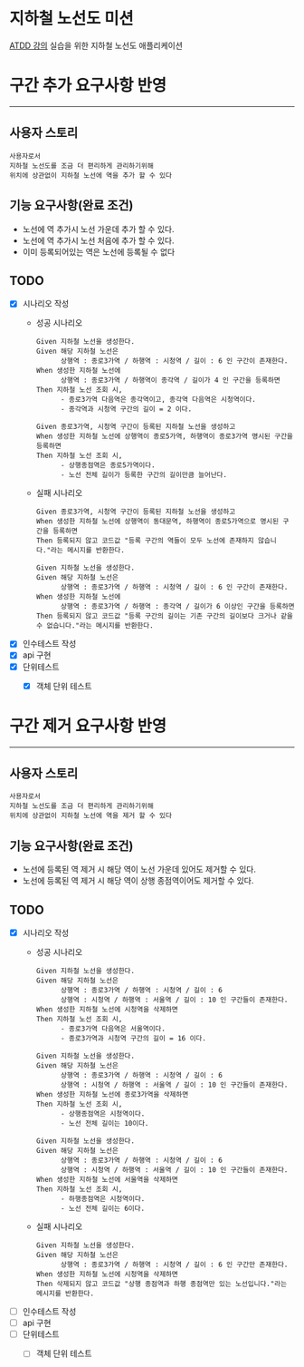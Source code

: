 # 지하철 노선도 미션
[ATDD 강의](https://edu.nextstep.camp/c/R89PYi5H) 실습을 위한 지하철 노선도 애플리케이션

# 구간 추가 요구사항 반영
***
## 사용자 스토리
````
사용자로서
지하철 노선도를 조금 더 편리하게 관리하기위해
위치에 상관없이 지하철 노선에 역을 추가 할 수 있다
````
## 기능 요구사항(완료 조건)
- 노선에 역 추가시 노선 가운데 추가 할 수 있다. 
- 노선에 역 추가시 노선 처음에 추가 할 수 있다.
- 이미 등록되어있는 역은 노선에 등록될 수 없다

## TODO
- [x] 시나리오 작성
  - 성공 시나리오
    ````
    Given 지하철 노선을 생성한다.
    Given 해당 지하철 노선은
          상행역 : 종로3가역 / 하행역 : 시청역 / 길이 : 6 인 구간이 존재한다.
    When 생성한 지하철 노선에 
          상행역 : 종로3가역 / 하행역이 종각역 / 길이가 4 인 구간을 등록하면
    Then 지하철 노선 조회 시,
          - 종로3가역 다음역은 종각역이고, 종각역 다음역은 시청역이다.
          - 종각역과 시청역 구간의 길이 = 2 이다.
    ````

    ````
    Given 종로3가역, 시청역 구간이 등록된 지하철 노선을 생성하고
    When 생성한 지하철 노선에 상행역이 종로5가역, 하행역이 종로3가역 명시된 구간을 등록하면
    Then 지하철 노선 조회 시,
          - 상행종점역은 종로5가역이다.
          - 노선 전체 길이가 등록한 구간의 길이만큼 늘어난다.
    ````
  - 실패 시나리오
    ````
    Given 종로3가역, 시청역 구간이 등록된 지하철 노선을 생성하고
    When 생성한 지하철 노선에 상행역이 동대문역, 하행역이 종로5가역으로 명시된 구간을 등록하면
    Then 등록되지 않고 코드값 "등록 구간의 역들이 모두 노선에 존재하지 않습니다."라는 메시지를 반환한다.
    ````
    ````
    Given 지하철 노선을 생성한다.
    Given 해당 지하철 노선은
          상행역 : 종로3가역 / 하행역 : 시청역 / 길이 : 6 인 구간이 존재한다.
    When 생성한 지하철 노선에 
          상행역 : 종로3가역 / 하행역 : 종각역 / 길이가 6 이상인 구간을 등록하면
    Then 등록되지 않고 코드값 "등록 구간의 길이는 기존 구간의 길이보다 크거나 같을 수 없습니다."라는 메시지를 반환한다.
    ````
- [x] 인수테스트 작성
- [x] api 구현
- [x] 단위테스트
  - [x] 객체 단위 테스트


  
# 구간 제거 요구사항 반영
***
## 사용자 스토리
````
사용자로서
지하철 노선도를 조금 더 편리하게 관리하기위해
위치에 상관없이 지하철 노선에 역을 제거 할 수 있다
````
## 기능 요구사항(완료 조건)
- 노선에 등록된 역 제거 시 해당 역이 노선 가운데 있어도 제거할 수 있다.
- 노선에 등록된 역 제거 시 해당 역이 상행 종점역이어도 제거할 수 있다.

## TODO
- [x] 시나리오 작성
  - 성공 시나리오
    ````
    Given 지하철 노선을 생성한다.
    Given 해당 지하철 노선은
          상행역 : 종로3가역 / 하행역 : 시청역 / 길이 : 6
          상행역 : 시청역 / 하행역 : 서울역 / 길이 : 10 인 구간들이 존재한다.
    When 생성한 지하철 노선에 시청역을 삭제하면
    Then 지하철 노선 조회 시,
          - 종로3가역 다음역은 서울역이다.
          - 종로3가역과 시청역 구간의 길이 = 16 이다.
    ````

    ````
    Given 지하철 노선을 생성한다.
    Given 해당 지하철 노선은
          상행역 : 종로3가역 / 하행역 : 시청역 / 길이 : 6
          상행역 : 시청역 / 하행역 : 서울역 / 길이 : 10 인 구간들이 존재한다.
    When 생성한 지하철 노선에 종로3가역을 삭제하면
    Then 지하철 노선 조회 시,
          - 상행종점역은 시청역이다.
          - 노선 전체 길이는 10이다.
    ````
    
    ````
    Given 지하철 노선을 생성한다.
    Given 해당 지하철 노선은
          상행역 : 종로3가역 / 하행역 : 시청역 / 길이 : 6
          상행역 : 시청역 / 하행역 : 서울역 / 길이 : 10 인 구간들이 존재한다.
    When 생성한 지하철 노선에 서울역을 삭제하면
    Then 지하철 노선 조회 시,
          - 하행종점역은 시청역이다.
          - 노선 전체 길이는 6이다.
    ````
  - 실패 시나리오
    ````
    Given 지하철 노선을 생성한다.
    Given 해당 지하철 노선은
          상행역 : 종로3가역 / 하행역 : 시청역 / 길이 : 6 인 구간만 존재한다.
    When 생성한 지하철 노선에 시청역을 삭제하면
    Then 삭제되지 않고 코드값 "상행 종점역과 하행 종점역만 있는 노선입니다."라는 메시지를 반환한다.
    ````
- [ ] 인수테스트 작성
- [ ] api 구현
- [ ] 단위테스트
  - [ ] 객체 단위 테스트

